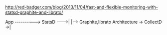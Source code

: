 http://red-badger.com/blog/2013/11/04/fast-and-flexible-monitoring-with-statsd-graphite-and-librato/

App ----------> StatsD --->|
                           |--> Graphite,librato
Architecture -> CollectD ->|
